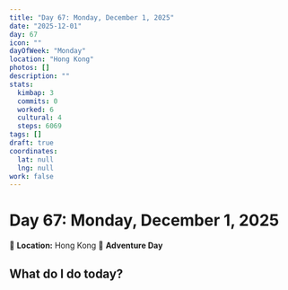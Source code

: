 ```yaml
---
title: "Day 67: Monday, December 1, 2025"
date: "2025-12-01"
day: 67
icon: ""
dayOfWeek: "Monday"
location: "Hong Kong"
photos: []
description: ""
stats:
  kimbap: 3
  commits: 0
  worked: 6
  cultural: 4
  steps: 6069
tags: []
draft: true
coordinates:
  lat: null
  lng: null
work: false
---
```

# Day 67: Monday, December 1, 2025

📍 **Location:** Hong Kong
🎒 **Adventure Day**

## What do I do today?


